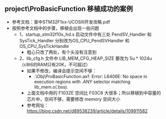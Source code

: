 ## project\ProBasicFunction 移植成功的案例

- 参考文档：普中STM32F1xx-UCOSIII开发攻略.pdf
- 按照参考文档中的步骤，移植会出现一些问题
  - 1、startup_stm32f10x_hd.s 启动文件中有三处 PendSV_Handler 和 SysTick_Handler 分别改为OS_CPU_PendSVHandler 和 OS_CPU_SysTickHandle
    - 粗心只改了两处，有个头没有注意到
  - 2、lib_cfg.h 文件中 LIB_MEM_CFG_HEAP_SIZE 要改为 5u * 1024u（c8t6的RAM只有20K，不可超过）
    - 如果不修改，编译会提示空间不够：
      - .\Obj\ProBasicFunction.axf: Error: L6406E: No space in execution regions with .ANY selector matching lib_mem.o(.bss).
    - 上面文档中用的 F103ZE 空间比 F03C8 大很多；所以移植到中容量的芯片中，空间不够，需要修改 memory 空间大小
    - 参考网址：https://blog.csdn.net/d89538239/article/details/109811582
